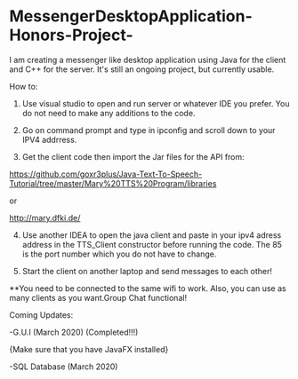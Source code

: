 # MessengerDesktopApplication-Honors-Project-
I am creating a messenger like desktop application using Java for the client and C++ for the server. 
It's still an ongoing project, but currently usable.

How to:
1) Use visual studio to open and run server or whatever IDE you prefer. You do not need to make any additions to the code.

2) Go on command prompt and type in ipconfig and scroll down to your IPV4 addrress.

3) Get the client code then import the Jar files for the API from:

https://github.com/goxr3plus/Java-Text-To-Speech-Tutorial/tree/master/Mary%20TTS%20Program/libraries

or 

http://mary.dfki.de/

4) Use another IDEA to open the java client and paste in your ipv4 adress address in the TTS_Client constructor before running the code. The 85 is the port number which you do not have to change.

5) Start the client on another laptop and send messages to each other!


**You need to be connected to the same wifi to work. Also, you can use as many clients as you want.Group Chat functional!

Coming Updates:

-G.U.I (March 2020) (Completed!!!)

{Make sure that you have JavaFX installed}


-SQL Database (March 2020)
